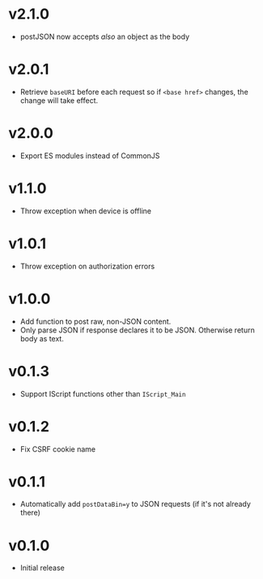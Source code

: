 # v2.1.0

- postJSON now accepts _also_ an object as the body

# v2.0.1

- Retrieve `baseURI` before each request so if `<base href>` changes, the change
  will take effect.

# v2.0.0

- Export ES modules instead of CommonJS

# v1.1.0

- Throw exception when device is offline

# v1.0.1

- Throw exception on authorization errors

# v1.0.0

- Add function to post raw, non-JSON content.
- Only parse JSON if response declares it to be JSON. Otherwise return body as
  text.

# v0.1.3

- Support IScript functions other than `IScript_Main`

# v0.1.2

- Fix CSRF cookie name

# v0.1.1

- Automatically add `postDataBin=y` to JSON requests (if it's not already there)

# v0.1.0

- Initial release

